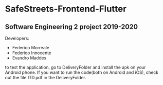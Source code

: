 # SafeStreets-Frontend-Flutter

## Software Engineering 2 project 2019-2020
 
 Developers:
 
 - Federico Morreale
 - Federico Innocente
 - Evandro Maddes
 
 to test the application, go to DeliveryFolder and install the apk on your Android phone.
 If you want to run the code(both on Android and iOS), check out the file ITD.pdf in the DeliveryFolder.
